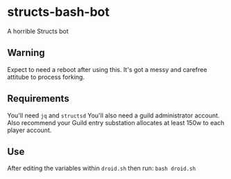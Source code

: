 # structs-bash-bot
A horrible Structs bot

## Warning
Expect to need a reboot after using this. It's got a messy and carefree attitube to process forking.

## Requirements
You'll need `jq` and `structsd`
You'll also need a guild administrator account.
Also recommend your Guild entry substation allocates at least 150w to each player account.

## Use
After editing the variables within `droid.sh` then run:
`bash droid.sh`
